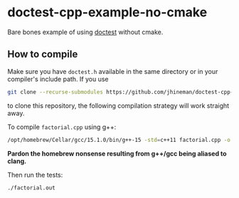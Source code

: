 # doctest-cpp-example-no-cmake
Bare bones example of using [doctest](https://github.com/doctest/doctest) without cmake.

## How to compile

Make sure you have `doctest.h` available in the same directory or in your compiler's include path. If you use
```sh
git clone --recurse-submodules https://github.com/jhineman/doctest-cpp-example-no-cmake.git
```
to clone this repository, the following compilation strategy will work straight away.

To compile `factorial.cpp` using g++:

```sh
/opt/homebrew/Cellar/gcc/15.1.0/bin/g++-15 -std=c++11 factorial.cpp -o factorial.out -I./doctest/doctest
```

**Pardon the homebrew nonsense resulting from g++/gcc being aliased to clang.**

Then run the tests:

```sh
./factorial.out
```